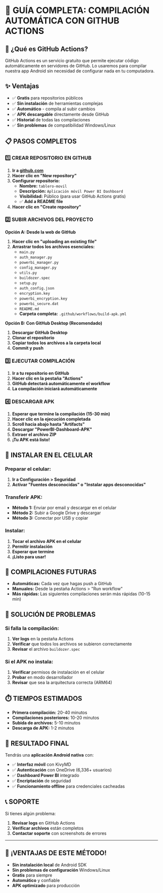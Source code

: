 # 🚀 GUÍA COMPLETA: COMPILACIÓN AUTOMÁTICA CON GITHUB ACTIONS

## 🎯 ¿Qué es GitHub Actions?

GitHub Actions es un servicio gratuito que permite ejecutar código automáticamente en servidores de GitHub. Lo usaremos para compilar nuestra app Android sin necesidad de configurar nada en tu computadora.

## ✨ Ventajas

- ✅ **Gratis** para repositorios públicos
- ✅ **Sin instalación** de herramientas complejas
- ✅ **Automático** - compila al subir cambios
- ✅ **APK descargable** directamente desde GitHub
- ✅ **Historial** de todas las compilaciones
- ✅ **Sin problemas** de compatibilidad Windows/Linux

## 📋 PASOS COMPLETOS

### 1️⃣ CREAR REPOSITORIO EN GITHUB

1. **Ir a [github.com](https://github.com)**
2. **Hacer clic en "New repository"**
3. **Configurar repositorio:**
   - **Nombre:** `tablero-movil`
   - **Descripción:** `Aplicación móvil Power BI Dashboard`
   - **Visibilidad:** Público (para usar GitHub Actions gratis)
   - ✅ **Add a README file**
4. **Hacer clic en "Create repository"**

### 2️⃣ SUBIR ARCHIVOS DEL PROYECTO

**Opción A: Desde la web de GitHub**
1. **Hacer clic en "uploading an existing file"**
2. **Arrastrar todos los archivos esenciales:**
   - `main.py`
   - `auth_manager.py`
   - `powerbi_manager.py`
   - `config_manager.py`
   - `utils.py`
   - `buildozer.spec`
   - `setup.py`
   - `auth_config.json`
   - `encryption.key`
   - `powerbi_encryption.key`
   - `powerbi_secure.dat`
   - `README.md`
   - **Carpeta completa:** `.github/workflows/build-apk.yml`

**Opción B: Con GitHub Desktop (Recomendado)**
1. **Descargar GitHub Desktop**
2. **Clonar el repositorio**
3. **Copiar todos los archivos a la carpeta local**
4. **Commit y push**

### 3️⃣ EJECUTAR COMPILACIÓN

1. **Ir a tu repositorio en GitHub**
2. **Hacer clic en la pestaña "Actions"**
3. **GitHub detectará automáticamente el workflow**
4. **La compilación iniciará automáticamente**

### 4️⃣ DESCARGAR APK

1. **Esperar que termine la compilación (15-30 min)**
2. **Hacer clic en la ejecución completada**
3. **Scroll hacia abajo hasta "Artifacts"**
4. **Descargar "PowerBI-Dashboard-APK"**
5. **Extraer el archivo ZIP**
6. **¡Tu APK está listo!**

## 📱 INSTALAR EN EL CELULAR

### Preparar el celular:
1. **Ir a Configuración > Seguridad**
2. **Activar "Fuentes desconocidas" o "Instalar apps desconocidas"**

### Transferir APK:
- **Método 1:** Enviar por email y descargar en el celular
- **Método 2:** Subir a Google Drive y descargar
- **Método 3:** Conectar por USB y copiar

### Instalar:
1. **Tocar el archivo APK en el celular**
2. **Permitir instalación**
3. **Esperar que termine**
4. **¡Listo para usar!**

## 🔄 COMPILACIONES FUTURAS

- **Automáticas:** Cada vez que hagas push a GitHub
- **Manuales:** Desde la pestaña Actions > "Run workflow"
- **Más rápidas:** Las siguientes compilaciones serán más rápidas (10-15 min)

## 🚨 SOLUCIÓN DE PROBLEMAS

### Si falla la compilación:
1. **Ver logs** en la pestaña Actions
2. **Verificar** que todos los archivos se subieron correctamente
3. **Revisar** el archivo `buildozer.spec`

### Si el APK no instala:
1. **Verificar** permisos de instalación en el celular
2. **Probar** en modo desarrollador
3. **Revisar** que sea la arquitectura correcta (ARM64)

## ⏱️ TIEMPOS ESTIMADOS

- **Primera compilación:** 20-40 minutos
- **Compilaciones posteriores:** 10-20 minutos
- **Subida de archivos:** 5-10 minutos
- **Descarga de APK:** 1-2 minutos

## 🎯 RESULTADO FINAL

Tendrás una **aplicación Android nativa** con:

- ✅ **Interfaz móvil** con KivyMD
- ✅ **Autenticación** con OneDrive (6,336+ usuarios)
- ✅ **Dashboard Power BI** integrado
- ✅ **Encriptación** de seguridad
- ✅ **Funcionamiento offline** para credenciales cacheadas

## 📞 SOPORTE

Si tienes algún problema:
1. **Revisar logs** en GitHub Actions
2. **Verificar archivos** están completos
3. **Contactar soporte** con screenshots de errores

---

## 🎉 ¡VENTAJAS DE ESTE MÉTODO!

- **Sin instalación local** de Android SDK
- **Sin problemas de configuración** Windows/Linux
- **Gratis** para siempre
- **Automático** y confiable
- **APK optimizado** para producción

